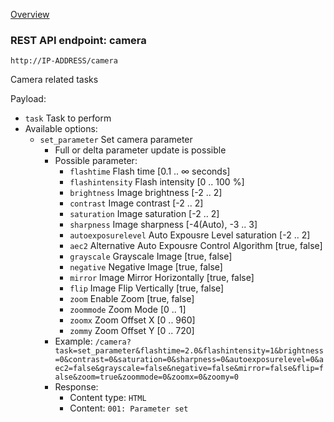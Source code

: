 [Overview](_OVERVIEW.md) 

### REST API endpoint: camera

`http://IP-ADDRESS/camera`


Camera related tasks

Payload:
  - `task` Task to perform
  - Available options:
    - `set_parameter` Set camera parameter
      - Full or delta parameter update is possible
      - Possible parameter:
        - `flashtime` Flash time [0.1 .. &infin; seconds]
        - `flashintensity` Flash intensity [0 .. 100 %]
        - `brightness` Image brightness [-2 .. 2]
        - `contrast` Image contrast [-2 .. 2]
        - `saturation` Image saturation [-2 .. 2]
        - `sharpness` Image sharpness [-4(Auto), -3 .. 3]
        - `autoexposurelevel` Auto Expousre Level saturation [-2 .. 2]
        - `aec2` Alternative Auto Expousre Control Algorithm [true, false]
        - `grayscale` Grayscale Image [true, false]
        - `negative` Negative Image [true, false]
        - `mirror` Image Mirror Horizontally [true, false]
        - `flip` Image Flip Vertically [true, false]
        - `zoom` Enable Zoom [true, false]
        - `zoommode` Zoom Mode [0 .. 1]
        - `zoomx` Zoom Offset X [0 .. 960]
        - `zommy` Zoom Offset Y [0 .. 720]
      - Example: `/camera?task=set_parameter&flashtime=2.0&flashintensity=1&brightness=0&contrast=0&saturation=0&sharpness=0&autoexposurelevel=0&aec2=false&grayscale=false&negative=false&mirror=false&flip=false&zoom=true&zoommode=0&zoomx=0&zoomy=0`
      - Response:
        - Content type: `HTML`
        - Content: `001: Parameter set`

